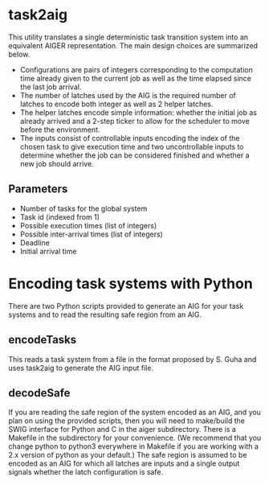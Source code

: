 # task2aig
This utility translates a single deterministic task transition system into an
equivalent AIGER representation. The main design choices are summarized below.
* Configurations are pairs of integers corresponding to the computation time
  already given to the current job as well as the time elapsed since the last
  job arrival.
* The number of latches used by the AIG is the required number of latches to
  encode both integer as well as 2 helper latches.
* The helper latches encode simple information: whether the initial job as
  already arrived and a 2-step ticker to allow for the scheduler to move before
  the environment.
* The inputs consist of controllable inputs encoding the index of the chosen
  task to give execution time and two uncontrollable inputs to determine
  whether the job can be considered finished and whether a new job should
  arrive.

## Parameters
* Number of tasks for the global system
* Task id (indexed from 1)
* Possible execution times (list of integers)
* Possible inter-arrival times (list of integers)
* Deadline
* Initial arrival time

# Encoding task systems with Python
There are two Python scripts provided to generate an AIG for your task systems
and to read the resulting safe region from an AIG.

## encodeTasks
This reads a task system from a file in the format proposed by S. Guha and
uses task2aig to generate the AIG input file.

## decodeSafe
If you are reading the safe region of the system encoded as an AIG, and you
plan on using the provided scripts, then you will need to make/build the 
SWIG interface for Python and C in the aiger subdirectory. There is a Makefile
in the subdirectory for your convenience. (We recommend that you change python
to python3 everywhere in Makefile if you are working with a 2.x version of
python as your default.) The safe region is assumed to be
encoded as an AIG for which all latches are inputs and a single output signals
whether the latch configuration is safe.
